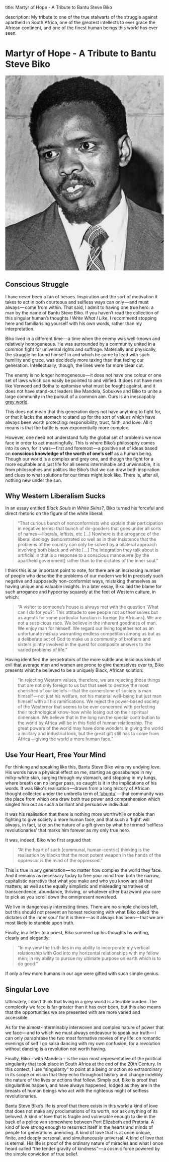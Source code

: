 title: Martyr of Hope - A Tribute to Bantu Steve Biko

description: My tribute to one of the true stalwarts of the struggle against apartheid in South Africa, one of the greatest intellects to ever grace the African continent, and one of the finest human beings this world has ever seen.

# Martyr of Hope - A Tribute to Bantu Steve Biko

![Bantu Steve Biko](./img/steve_biko.jpg)

## Conscious Struggle

I have never been a fan of heroes. Inspiration and the sort of motivation it takes to act in both courteous and selfless ways can only — and must always — come from within. That said, I admit to having one true hero: a man by the name of Bantu Steve Biko. If you haven’t read the collection of this singular human’s thoughts _I Write What I Like_, I recommend stopping here and familiarising yourself with his own words, rather than my interpretation.

Biko lived in a different time — a time when the enemy was well-known and relatively homogeneous. He was surrounded by a community united in a common fight for universal rights and suffrage. Materially and physically, the struggle he found himself in and which he came to lead with such humility and grace, was decidedly more taxing than that facing our generation. Intellectually, though, the lines were far more clear cut.

The enemy is no longer homogeneous — it does not have one colour or one set of laws which can easily be pointed to and vilified. It does not have men like Verwoed and Botha to epitomise what must be fought against, and it does not have stand-out leaders like Mandela, Sobukwe and Biko to unite a large community in the pursuit of a common aim. Ours is an inescapably [grey world](https://breakingsmart.substack.com/p/the-internet-is-one-big-grey-pill).

This does not mean that this generation does not have anything to fight for, or that it lacks the stomach to stand up for the sort of values which have always been worth protecting: responsibility, trust, faith, and love. All it means is that the battle is now exponentially more complex.

However, one need not understand fully the global set of problems we now face in order to act meaningfully. This is where Biko’s philosophy comes into its own, for it was — first and foremost — a positive set of ideas based on **conscious knowledge of the worth of one’s self** as a human being. Though our world is a complex and grey one, and though the fight for a more equitable and just life for all seems interminable and unwinnable, it is from philosophies and politics like Biko’s that we can draw both inspiration and clues to what solutions for our times might look like. There is, after all, nothing new under the sun.

## Why Western Liberalism Sucks

In an essay entitled _Black Souls in White Skins?_, Biko turned his forceful and direct rhetoric on the figure of the white liberal:

> “That curious bunch of nonconformists who explain their participation in negative terms: that bunch of do-gooders that goes under all sorts of names — liberals, leftists, etc […] Nowhere is the arrogance of the liberal ideology demonstrated so well as in their insistence that the problems of the country can only be solved by a bilateral approach involving both black and white […] The integration they talk about is artificial in that is a response to a conscious manoeuvre [by the apartheid government] rather than to the dictates of the inner soul.”

I think this is an important point to note, for there are an increasing number of people who describe the problems of our modern world in precisely such negative and supposedly non-conformist ways, mistaking themselves as having unique and valuable insights. In a later essay, Biko laid the blame for such arrogance and hypocrisy squarely at the feet of Western culture, in which:

> “A visitor to someone’s house is always met with the question ‘What can I do for you?’. This attitude to see people not as themselves but as agents for some particular function is foreign [to Africans]. We are not a suspicious race. We believe in the inherent goodness of man. We enjoy man for himself. We regard our living together not as an unfortunate mishap warranting endless competition among us but as a deliberate act of God to make us a community of brothers and sisters jointly involved in the quest for composite answers to the varied problems of life.”

Having identified the perpetrators of the more subtle and insidious kinds of evil that average men and women are prone to give themselves over to, Biko presents what he believed to be a uniquely Black, African solution:

> “In rejecting Western values, therefore, we are rejecting those things that are not only foreign to us but that seek to destroy the most cherished of our beliefs — that the cornerstone of society is man himself — not just his welfare, not his material well-being but just man himself with all his ramifications. We reject the power-based society of the Westerner that seems to be ever concerned with perfecting their technological know-how while losing out on their spiritual dimension. We believe that in the long run the special contribution to the world by Africa will be in this field of human relationship. The great powers of the world may have done wonders in giving the world a military and industrial look, but the great gift still has to come from Africa — giving the world a more human face.”

## Use Your Heart, Free Your Mind

For thinking and speaking like this, Bantu Steve Biko wins my undying love. His words have a physical effect on me, starting as goosebumps in my milky-white skin, surging through my stomach, and stopping in my lungs, where breath can no longer pass, so caught is it in the implications of his words. It was Biko's realisation — drawn from a long history of African thought collected under the umbrella term of[ ‘ubuntu’](https://en.wikipedia.org/wiki/Ubuntu_%28philosophy%29) — that community was the place from which one drew both true power and comprehension which singled him out as such a brilliant and persuasive individual.

It was his realisation that there is nothing more worthwhile or noble than fighting to give society a more human face, and that such a ‘fight’ will always, in fact, take on the nature of a gift given by what he termed ‘selfless revolutionaries’ that marks him forever as my only true hero.

It was, indeed, Biko who first argued that:

> “At the heart of such [communal, human-centric] thinking is the realisation by blacks that the most potent weapon in the hands of the oppressor is the mind of the oppressed.”

This is true in any generation — no matter how complex the world they face. And it remains as necessary today to free your mind from both the narrow, capitalistic narrative that what you make and who you know are all that matters; as well as the equally simplistic and misleading narratives of transcendence, abundance, thriving, or whatever other buzzword you care to pick as you scroll down the omnipresent newsfeed.

We live in dangerously interesting times. There are no simple choices left, but this should not prevent an honest reckoning with what Biko called ‘the dictates of the inner soul’ for it is there — as it always has been — that we are most likely to stumble upon truth.

Finally, in a letter to a priest, Biko summed up his thoughts by writing, clearly and elegantly:

> “In my view the truth lies in my ability to incorporate my vertical relationship with God into my horizontal relationships with my fellow men; in my ability to pursue my ultimate purpose on earth which is to do good.”

If only a few more humans in our age were gifted with such simple genius.

## Singular Love

Ultimately, I don’t think that living in a grey world is a terrible burden. The complexity we face is far greater than it has ever been, but this also means that the opportunities we are presented with are more varied and accessible.

As for the almost-interminably interwoven and complex nature of power that we face — and to which we must always endeavour to speak our truth — I can only paraphrase the two most formative movies of my life: on romantic evenings of self I go salsa dancing with my own confusion, for a revolution without dancing is a revolution not worth having.

Finally, Biko - with Mandela - is the man most representative of the political singularity that took place in South Africa at the end of the 20th Century. In this context, I use “singularity” to point at a being or action so extraordinary in its scope or vision that they echo throughout history and change indelibly the nature of the lives or actions that follow. Simply put, Biko is proof that singularities happen, and have always happened, lodged as they are in the breasts of human beings who act with the righteous might of selfless revolutionaries.

Bantu Steve Biko’s life is proof that there exists in this world a kind of love that does not make any proclamations of its worth, nor ask anything of its beloved. A kind of love that is fragile and vulnerable enough to die in the back of a police van somewhere between Port Elizabeth and Pretoria. A kind of love strong enough to resurrect itself in the hearts and minds of people for generations unending. A kind of love that is at once unique, finite, and deeply personal, and simultaneously universal. A kind of love that is eternal. His life is proof of the ordinary nature of miracles and what I once heard called “the tender gravity of kindness” — a cosmic force powered by the simple conviction of true belief.